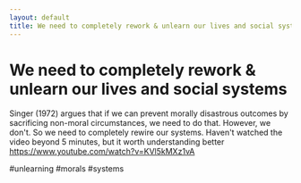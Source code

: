 ```yaml
---
layout: default
title: We need to completely rework & unlearn our lives and social systems
---
```

# We need to completely rework & unlearn our lives and social systems


Singer (1972) argues that if we can prevent morally disastrous outcomes by sacrificing non-moral circumstances, we need to do that. However, we don't. So we need to completely rewire our systems. Haven't watched the video beyond 5 minutes, but it worth understanding better
https://www.youtube.com/watch?v=KVl5kMXz1vA 

#unlearning #morals #systems